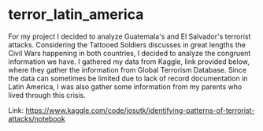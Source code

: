 # terror_latin_america

For my project I decided to analyze Guatemala's and El Salvador's terrorist attacks. Considering the Tattooed Soldiers discusses in great lengths the Civil Wars happening in both countries, I decided to analyze the congruent information we have. I gathered my data from Kaggle, link provided below, where they gather the information from Global Terrorism Database. Since the data can sometimes be limited due to lack of record documentation in Latin America, I was also gather some information from my parents who lived through this crisis. 

Link: <https://www.kaggle.com/code/josutk/identifying-patterns-of-terrorist-attacks/notebook>
